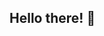 ## Hello there! 👋

<!--
Welcome to my little space on Github. My name is Sergey Fedotov! Currently I'm a Student of Russian Technological University – MIREA. I definitely like programming and at the moment I'm studying Python. I also have experience in stack of technologies such as HTML/CSS/JavaScript.
